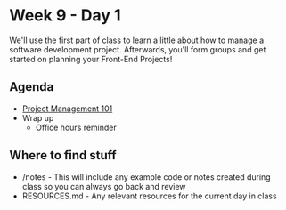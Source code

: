 # Week 9 - Day 1

We'll use the first part of class to learn a little about how to manage a software development project. Afterwards, you'll form groups and get started on planning your Front-End Projects!

## Agenda

- [Project Management 101](https://learn.digitalcrafts.com/flex/lessons/front-end-foundations/project-management-101/)
- Wrap up
  - Office hours reminder

## Where to find stuff
- /notes - This will include any example code or notes created during class so you can always go back and review
- RESOURCES.md - Any relevant resources for the current day in class

